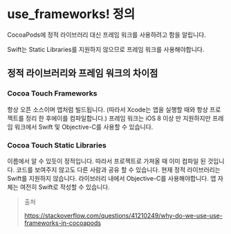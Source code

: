 # use_frameworks! 정의

CocoaPods에 정적 라이브러리 대신 프레임 워크를 사용하려고 함을 알립니다. 

Swift는 Static Libraries를 지원하지 않으므로 프레임 워크를 사용해야합니다.



## 정적 라이브러리와 프레임 워크의 차이점

### Cocoa Touch Frameworks

항상 오픈 소스이며 앱처럼 빌드됩니다. (따라서 Xcode는 앱을 실행할 때와 항상 프로젝트를 정리 한 후에이를 컴파일합니다.) 프레임 워크는 iOS 8 이상 만 지원하지만 프레임 워크에서 Swift 및 Objective-C를 사용할 수 있습니다.

### Cocoa Touch Static Libraries

이름에서 알 수 있듯이 정적입니다. 따라서 프로젝트로 가져올 때 이미 컴파일 된 것입니다. 코드를 보여주지 않고도 다른 사람과 공유 할 수 있습니다. 현재 정적 라이브러리는 Swift를 지원하지 않습니다. 라이브러리 내에서 Objective-C를 사용해야합니다. 앱 자체는 여전히 Swift로 작성할 수 있습니다.



> 출처
>
> https://stackoverflow.com/questions/41210249/why-do-we-use-use-frameworks-in-cocoapods